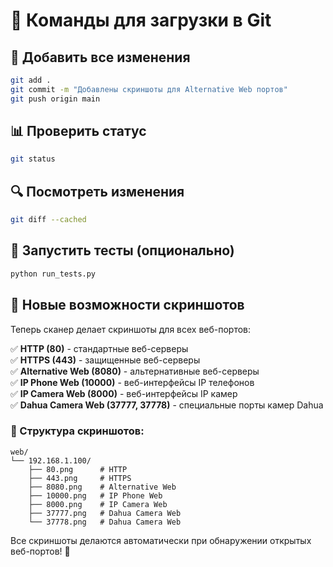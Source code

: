 # 🚀 Команды для загрузки в Git

## 📝 Добавить все изменения
```bash
git add .
git commit -m "Добавлены скриншоты для Alternative Web портов"
git push origin main
```

## 📊 Проверить статус
```bash
git status
```

## 🔍 Посмотреть изменения
```bash
git diff --cached
```

## 🧪 Запустить тесты (опционально)
```bash
python run_tests.py
```

## 🎯 Новые возможности скриншотов

Теперь сканер делает скриншоты для всех веб-портов:

✅ **HTTP (80)** - стандартные веб-серверы  
✅ **HTTPS (443)** - защищенные веб-серверы  
✅ **Alternative Web (8080)** - альтернативные веб-серверы  
✅ **IP Phone Web (10000)** - веб-интерфейсы IP телефонов  
✅ **IP Camera Web (8000)** - веб-интерфейсы IP камер  
✅ **Dahua Camera Web (37777, 37778)** - специальные порты камер Dahua  

### 📁 Структура скриншотов:
```
web/
└── 192.168.1.100/
    ├── 80.png      # HTTP
    ├── 443.png     # HTTPS
    ├── 8080.png    # Alternative Web
    ├── 10000.png   # IP Phone Web
    ├── 8000.png    # IP Camera Web
    ├── 37777.png   # Dahua Camera Web
    └── 37778.png   # Dahua Camera Web
```

Все скриншоты делаются автоматически при обнаружении открытых веб-портов! 🚀
